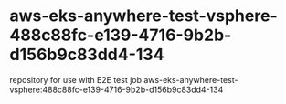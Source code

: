 # aws-eks-anywhere-test-vsphere-488c88fc-e139-4716-9b2b-d156b9c83dd4-134
repository for use with E2E test job aws-eks-anywhere-test-vsphere:488c88fc-e139-4716-9b2b-d156b9c83dd4-134
